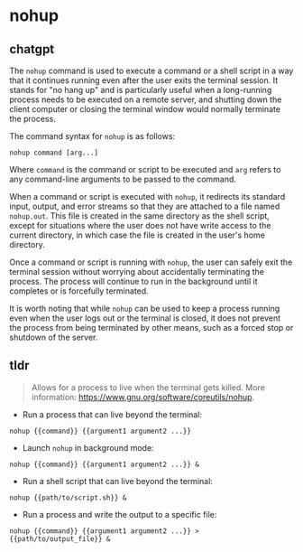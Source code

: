 # nohup 
## chatgpt 
The `nohup` command is used to execute a command or a shell script in a way that it continues running even after the user exits the terminal session. It stands for "no hang up" and is particularly useful when a long-running process needs to be executed on a remote server, and shutting down the client computer or closing the terminal window would normally terminate the process.

The command syntax for `nohup` is as follows:
```
nohup command [arg...]
```
Where `command` is the command or script to be executed and `arg` refers to any command-line arguments to be passed to the command.

When a command or script is executed with `nohup`, it redirects its standard input, output, and error streams so that they are attached to a file named `nohup.out`. This file is created in the same directory as the shell script, except for situations where the user does not have write access to the current directory, in which case the file is created in the user's home directory.

Once a command or script is running with `nohup`, the user can safely exit the terminal session without worrying about accidentally terminating the process. The process will continue to run in the background until it completes or is forcefully terminated.

It is worth noting that while `nohup` can be used to keep a process running even when the user logs out or the terminal is closed, it does not prevent the process from being terminated by other means, such as a forced stop or shutdown of the server. 

## tldr 
 
> Allows for a process to live when the terminal gets killed.
> More information: <https://www.gnu.org/software/coreutils/nohup>.

- Run a process that can live beyond the terminal:

`nohup {{command}} {{argument1 argument2 ...}}`

- Launch `nohup` in background mode:

`nohup {{command}} {{argument1 argument2 ...}} &`

- Run a shell script that can live beyond the terminal:

`nohup {{path/to/script.sh}} &`

- Run a process and write the output to a specific file:

`nohup {{command}} {{argument1 argument2 ...}} > {{path/to/output_file}} &`
